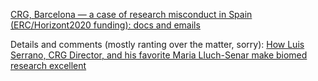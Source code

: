 [CRG, Barcelona — a case of research misconduct in Spain (ERC/Horizont2020 funding): docs and
emails](https://github.com/crg-spain/crg-spain.github.io)

Details and comments (mostly ranting over the matter, sorry):
[How Luis Serrano, CRG Director, and his favorite Maria Lluch-Senar make biomed research
excellent](http://jwapatoo.blogspot.com)
